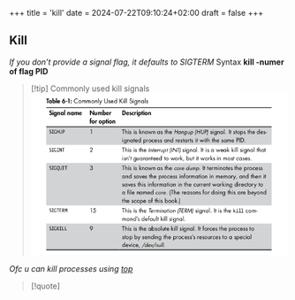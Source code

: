 +++
title = 'kill'
date = 2024-07-22T09:10:24+02:00
draft = false
+++

## Kill
*If you don’t provide a signal flag, it defaults to SIGTERM*
Syntax **kill -numer of flag PID**
>[!tip] Commonly used kill signals
>![CommonlyUsedKillSignal_visual.png](/static/CommonlyUsedKillSignal_visual.png)

*Ofc u can kill processes using [top](/obisdian_ntoes/notes_obsidian/Linux/top.md)*

>[!quote] 